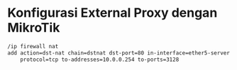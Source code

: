 # Konfigurasi External Proxy dengan MikroTik
```sh
/ip firewall nat
add action=dst-nat chain=dstnat dst-port=80 in-interface=ether5-server \
    protocol=tcp to-addresses=10.0.0.254 to-ports=3128
```